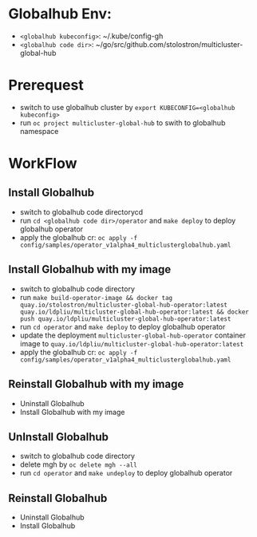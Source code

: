 # Globalhub Env:
- `<globalhub kubeconfig>`: ~/.kube/config-gh
- `<globalhub code dir>`: ~/go/src/github.com/stolostron/multicluster-global-hub

# Prerequest
- switch to use globalhub cluster by `export KUBECONFIG=<globalhub kubeconfig>`
- run `oc project multicluster-global-hub` to swith to globalhub namespace

# WorkFlow
## Install Globalhub
- switch to globalhub code directorycd
- run `cd <globalhub code dir>/operator` and  `make deploy` to deploy globalhub operator
- apply the globalhub cr: `oc apply -f config/samples/operator_v1alpha4_multiclusterglobalhub.yaml`

## Install Globalhub with my image
- switch to globalhub code directory
- run `make build-operator-image && docker tag quay.io/stolostron/multicluster-global-hub-operator:latest quay.io/ldpliu/multicluster-global-hub-operator:latest && docker push quay.io/ldpliu/multicluster-global-hub-operator:latest`
- run `cd operator` and  `make deploy` to deploy globalhub operator
- update the deployment `multicluster-global-hub-operator` container image to `quay.io/ldpliu/multicluster-global-hub-operator:latest`
- apply the globalhub cr: `oc apply -f config/samples/operator_v1alpha4_multiclusterglobalhub.yaml`

## Reinstall Globalhub with my image
- Uninstall Globalhub 
- Install Globalhub with my image

## UnInstall Globalhub
- switch to globalhub code directory
- delete mgh by `oc delete mgh --all`
- run `cd operator` and  `make undeploy` to deploy globalhub operator

## Reinstall Globalhub
- Uninstall Globalhub 
- Install Globalhub
